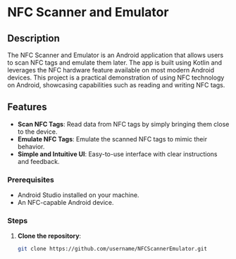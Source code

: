 # NFC Scanner and Emulator

## Description

The NFC Scanner and Emulator is an Android application that allows users to scan NFC tags and emulate them later. The app is built using Kotlin and leverages the NFC hardware feature available on most modern Android devices. This project is a practical demonstration of using NFC technology on Android, showcasing capabilities such as reading and writing NFC tags.

## Features

- **Scan NFC Tags**: Read data from NFC tags by simply bringing them close to the device.
- **Emulate NFC Tags**: Emulate the scanned NFC tags to mimic their behavior.
- **Simple and Intuitive UI**: Easy-to-use interface with clear instructions and feedback.

### Prerequisites

- Android Studio installed on your machine.
- An NFC-capable Android device.

### Steps

1. **Clone the repository**:
   ```sh
   git clone https://github.com/username/NFCScannerEmulator.git

